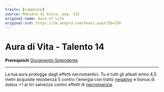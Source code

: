 ```yaml
---
traits: [campione]
source: Manuale di Gioco, pag. 115
original-name: Aura of Life
original-srd: https://2e.aonprd.com/Feats.aspx?ID=250
---
```


# Aura di Vita - Talento 14

**Prerequisiti**
[Giuramento Splendente](/classi/campione/talenti/giuramento-splendente).

---

La tua aura protegge dagli effetti necromantici. Tu e tutti gli alleati entro
4,5 metri acquisite resistenza 5 contro l'energia con tratto
[negativo](/tratti/negativo) e bonus di status +1 ai tiri salvezza contro
effetti di [necromanzia](/tratti/necromanzia).
